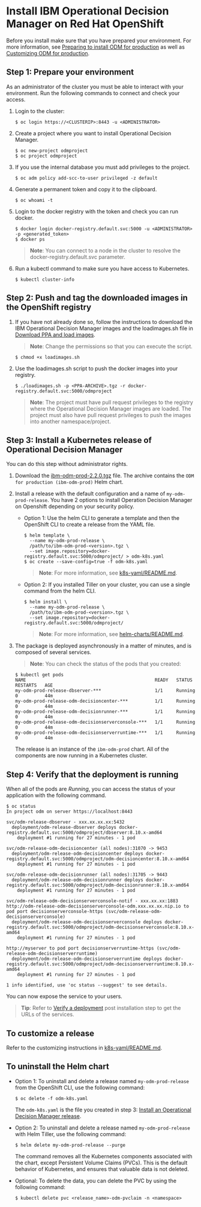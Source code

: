 # Install IBM Operational Decision Manager on Red Hat OpenShift

Before you install make sure that you have prepared your environment. For more information, see [Preparing to install ODM for production](https://www.ibm.com/support/knowledgecenter/SSYHZ8_19.0.x/com.ibm.dba.install/k8s_topics/tsk_preparing_odmk8s.html) as well as [Customizing ODM for production](https://www.ibm.com/support/knowledgecenter/SSYHZ8_19.0.x/com.ibm.dba.install/k8s_topics/tsk_install_odm.html).

## Step 1: Prepare your environment

As an administrator of the cluster you must be able to interact with your environment. Run the following commands to connect and check your access.

1. Login to the cluster:
   ```console
   $ oc login https://<CLUSTERIP>:8443 -u <ADMINISTRATOR>
   ```
2. Create a project where you want to install Operational Decision Manager. 
   ```console
   $ oc new-project odmproject
   $ oc project odmproject
   ```
3. If you use the internal database you must add privileges to the project. 
   ```console
   $ oc adm policy add-scc-to-user privileged -z default
   ```

4. Generate a permanent token and copy it to the clipboard.
   ```console
   $ oc whoami -t 
   ```
5. Login to the docker registry with the token and check you can run docker.
   ```console
   $ docker login docker-registry.default.svc:5000 -u <ADMINISTRATOR> -p <generated_token>
   $ docker ps
   ```
   > **Note**: You can connect to a node in the cluster to resolve the docker-registry.default.svc parameter.
   
6. Run a kubectl command to make sure you have access to Kubernetes.
   ```console
   $ kubectl cluster-info
   ```


## Step 2: Push and tag the downloaded images in the OpenShift registry

1. If you have not already done so, follow the instructions to download the IBM Operational Decision Manager images and the loadimages.sh file in [Download PPA and load images](../../README.md#step-2-download-a-product-package-from-ppa-and-load-the-images).

   > **Note**: Change the permissions so that you can execute the script.
      ```console
      $ chmod +x loadimages.sh
      ```

2. Use the loadimages.sh script to push the docker images into your registry.
   ```console
   $ ./loadimages.sh -p <PPA-ARCHIVE>.tgz -r docker-registry.default.svc:5000/odmproject
   ```

   > **Note**: The project must have pull request privileges to the registry where the Operational Decision Manager images are   loaded. The project must also have pull request privileges to push the images into another namespace/project. 

## Step 3: Install a Kubernetes release of Operational Decision Manager

You can do this step without administrator rights.

1. Download the [ibm-odm-prod-2.2.0.tgz](../helm-charts/ibm-odm-prod-2.2.0.tgz) file. The archive contains the `ODM for production (ibm-odm-prod)` Helm chart.

2. Install a release with the default configuration and a name of `my-odm-prod-release`. You have 2 options to install Operation Decision Manager on Openshift depending on your security policy.

   * Option 1: Use the helm CLI to generate a template and then the OpenShift CLI to create a release from the YAML file.

     ```console
     $ helm template \
       --name my-odm-prod-release \
       /path/to/ibm-odm-prod-<version>.tgz \
       --set image.repository=docker-registry.default.svc:5000/odmproject/ > odm-k8s.yaml
     $ oc create --save-config=true -f odm-k8s.yaml
     ```

     > **Note**: For more information, see [k8s-yaml/README.md](../k8s-yaml/README.md).

   * Option 2: If you installed Tiller on your cluster, you can use a single command from the helm CLI.

     ```console
     $ helm install \
       --name my-odm-prod-release \
       /path/to/ibm-odm-prod-<version>.tgz \
       --set image.repository=docker-registry.default.svc:5000/odmproject/
     ```

     > **Note**: For more information, see [helm-charts/README.md](../helm-charts/README.md). 

3. The package is deployed asynchronously in a matter of minutes, and is composed of several services.

   > **Note**: You can check the status of the pods that you created:
   ```console
   $ kubectl get pods
   NAME                                                READY   STATUS    RESTARTS   AGE
   my-odm-prod-release-dbserver-***                    1/1     Running   0          44m
   my-odm-prod-release-odm-decisioncenter-***          1/1     Running   0          44m
   my-odm-prod-release-odm-decisionrunner-***          1/1     Running   0          44m
   my-odm-prod-release-odm-decisionserverconsole-***   1/1     Running   0          44m
   my-odm-prod-release-odm-decisionserverruntime-***   1/1     Running   0          44m
   ```

   The release is an instance of the `ibm-odm-prod` chart. All of the components are now running in a Kubernetes cluster.

## Step 4: Verify that the deployment is running

When all of the pods are *Running*, you can access the status of your application with the following command.
```console
$ oc status
In project odm on server https://localhost:8443

svc/odm-release-dbserver - xxx.xx.xx.xx:5432
  deployment/odm-release-dbserver deploys docker-registry.default.svc:5000/odmproject/dbserver:8.10.x-amd64
    deployment #1 running for 27 minutes - 1 pod

svc/odm-release-odm-decisioncenter (all nodes):31070 -> 9453
  deployment/odm-release-odm-decisioncenter deploys docker-registry.default.svc:5000/odmproject/odm-decisioncenter:8.10.x-amd64
    deployment #1 running for 27 minutes - 1 pod

svc/odm-release-odm-decisionrunner (all nodes):31705 -> 9443
  deployment/odm-release-odm-decisionrunner deploys docker-registry.default.svc:5000/odmproject/odm-decisionrunner:8.10.x-amd64
    deployment #1 running for 27 minutes - 1 pod

svc/odm-release-odm-decisionserverconsole-notif - xxx.xx.xx:1883
http://odm-release-odm-decisionserverconsole-odm.xxx.xx.xx.nip.io to pod port decisionserverconsole-https (svc/odm-release-odm-decisionserverconsole)
  deployment/odm-release-odm-decisionserverconsole deploys docker-registry.default.svc:5000/odmproject/odm-decisionserverconsole:8.10.x-amd64
    deployment #1 running for 27 minutes - 1 pod

http://myserver to pod port decisionserverruntime-https (svc/odm-release-odm-decisionserverruntime)
  deployment/odm-release-odm-decisionserverruntime deploys docker-registry.default.svc:5000/odmproject/odm-decisionserverruntime:8.10.x-amd64
    deployment #1 running for 27 minutes - 1 pod

1 info identified, use 'oc status --suggest' to see details.
```

You can now expose the service to your users.

> **Tip**: Refer to [Verify a deployment](../README.md#step-1-verify-a-deployment) post installation step to get the URLs of the services.

## To customize a release

Refer to the customizing instructions in [k8s-yaml/README.md](../k8s-yaml/README.md#customize-a-kubernetes-release-of-operational-decision-manager).

## To uninstall the Helm chart

   * Option 1: To uninstall and delete a release named `my-odm-prod-release` from the OpenShift CLI, use the following command:

     ```console
     $ oc delete -f odm-k8s.yaml
     ```

     The `odm-k8s.yaml` is the file you created in step 3: [Install an Operational Decision Manager release](README_Openshift.md#step-3-install-a-kubernetes-release-of-operational-decision-manager).

  * Option 2: To uninstall and delete a release named `my-odm-prod-release` with Helm Tiller, use the following command:

     ```console
     $ helm delete my-odm-prod-release --purge
     ```

     The command removes all the Kubernetes components associated with the chart, except Persistent Volume Claims (PVCs). This is the default behavior of Kubernetes, and ensures that valuable data is not deleted. 
     
  * Optional: To delete the data, you can delete the PVC by using the following command:

     ```console
     $ kubectl delete pvc <release_name>-odm-pvclaim -n <namespace>
     ```


